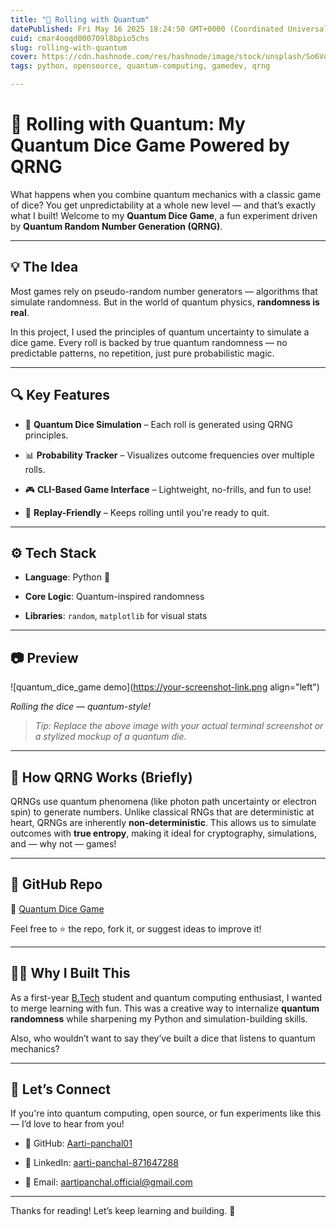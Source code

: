 ```yaml
---
title: "🎲 Rolling with Quantum"
datePublished: Fri May 16 2025 18:24:50 GMT+0000 (Coordinated Universal Time)
cuid: cmar4ooqd000709l8bpio5chs
slug: rolling-with-quantum
cover: https://cdn.hashnode.com/res/hashnode/image/stock/unsplash/So6VqKAWo04/upload/0c3b8e5fb9036e7b9c7a2e0268e385cb.jpeg
tags: python, opensource, quantum-computing, gamedev, qrng

---
```


# 🎲 Rolling with Quantum: My Quantum Dice Game Powered by QRNG

What happens when you combine quantum mechanics with a classic game of dice? You get unpredictability at a whole new level — and that’s exactly what I built! Welcome to my **Quantum Dice Game**, a fun experiment driven by **Quantum Random Number Generation (QRNG)**.

---

## 💡 The Idea

Most games rely on pseudo-random number generators — algorithms that simulate randomness. But in the world of quantum physics, **randomness is real**.

In this project, I used the principles of quantum uncertainty to simulate a dice game. Every roll is backed by true quantum randomness — no predictable patterns, no repetition, just pure probabilistic magic.

---

## 🔍 Key Features

* 🎲 **Quantum Dice Simulation** – Each roll is generated using QRNG principles.
    
* 📊 **Probability Tracker** – Visualizes outcome frequencies over multiple rolls.
    
* 🎮 **CLI-Based Game Interface** – Lightweight, no-frills, and fun to use!
    
* 🔄 **Replay-Friendly** – Keeps rolling until you're ready to quit.
    

---

## ⚙️ Tech Stack

* **Language**: Python 🐍
    
* **Core Logic**: Quantum-inspired randomness
    
* **Libraries**: `random`, `matplotlib` for visual stats
    

---

## 📷 Preview

![quantum_dice_game demo](https://your-screenshot-link.png align="left")

  
*Rolling the dice — quantum-style!*

> *Tip: Replace the above image with your actual terminal screenshot or a stylized mockup of a quantum die.*

---

## 🧪 How QRNG Works (Briefly)

QRNGs use quantum phenomena (like photon path uncertainty or electron spin) to generate numbers. Unlike classical RNGs that are deterministic at heart, QRNGs are inherently **non-deterministic**. This allows us to simulate outcomes with **true entropy**, making it ideal for cryptography, simulations, and — why not — games!

---

## 🚀 GitHub Repo

🔗 [Quantum Dice Game](https://github.com/Aarti-panchal01/quantum_dice_game)

Feel free to ⭐️ the repo, fork it, or suggest ideas to improve it!

---

## 👩‍💻 Why I Built This

As a first-year [B.Tech](http://B.Tech) student and quantum computing enthusiast, I wanted to merge learning with fun. This was a creative way to internalize **quantum randomness** while sharpening my Python and simulation-building skills.

Also, who wouldn’t want to say they’ve built a dice that listens to quantum mechanics?

---

## 🤝 Let’s Connect

If you're into quantum computing, open source, or fun experiments like this — I’d love to hear from you!

* 🐙 GitHub: [Aarti-panchal01](https://github.com/Aarti-panchal01)
    
* 💼 LinkedIn: [aarti-panchal-871647288](https://www.linkedin.com/in/aarti-panchal-871647288/)
    
* 📧 Email: [aartipanchal.official@gmail.com](mailto:aartipanchal.official@gmail.com)
    

---

Thanks for reading! Let’s keep learning and building. 🚀